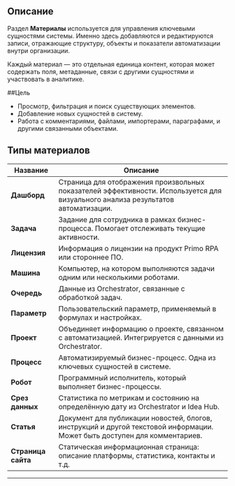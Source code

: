 ## Описание

Раздел **Материалы** используется для управления ключевыми сущностями системы. Именно здесь добавляются и редактируются записи, отражающие структуру, объекты и показатели автоматизации внутри организации.

Каждый материал — это отдельная единица контент, которая может содержать поля, метаданные, связи с другими сущностями и участвовать в аналитике.

##Цель

- Просмотр, фильтрация и поиск существующих элементов.
- Добавление новых сущностей в систему.
- Работа с комментариями, файлами, импортерами, параграфами, и другими связанными объектами.

## Типы материалов  

| Название     | Описание |
|-------------------|------------|
| **Дашборд**        | Страница для отображения произвольных показателей эффективности. Используется для визуального анализа результатов автоматизации. |
| **Задача**         | Задание для сотрудника в рамках бизнес-процесса. Помогает отслеживать текущие активности. |
| **Лицензия**       | Информация о лицензии на продукт Primo RPA или стороннее ПО. |
| **Машина**         | Компьютер, на котором выполняются задачи одним или несколькими роботами. |
| **Очередь**        | Данные из Orchestrator, связанные с обработкой задач. |
| **Параметр**       | Пользовательский параметр, применяемый в формулах и настройках. |
| **Проект**         | Объединяет информацию о проекте, связанном с автоматизацией. Интегрируется с данными из Orchestrator. |
| **Процесс**        | Автоматизируемый бизнес-процесс. Одна из ключевых сущностей в системе. |
| **Робот**          | Программный исполнитель, который выполняет бизнес-процессы. |
| **Срез данных**    | Статистика по метрикам и состоянию на определённую дату из Orchestrator и Idea Hub. |
| **Статья**         | Документ для публикации новостей, блогов, инструкций и другой текстовой информации. Может быть доступен для комментариев. |
| **Страница сайта** | Статическая информационная страница: описание платформы, статистика, контакты и т.д. |

---


